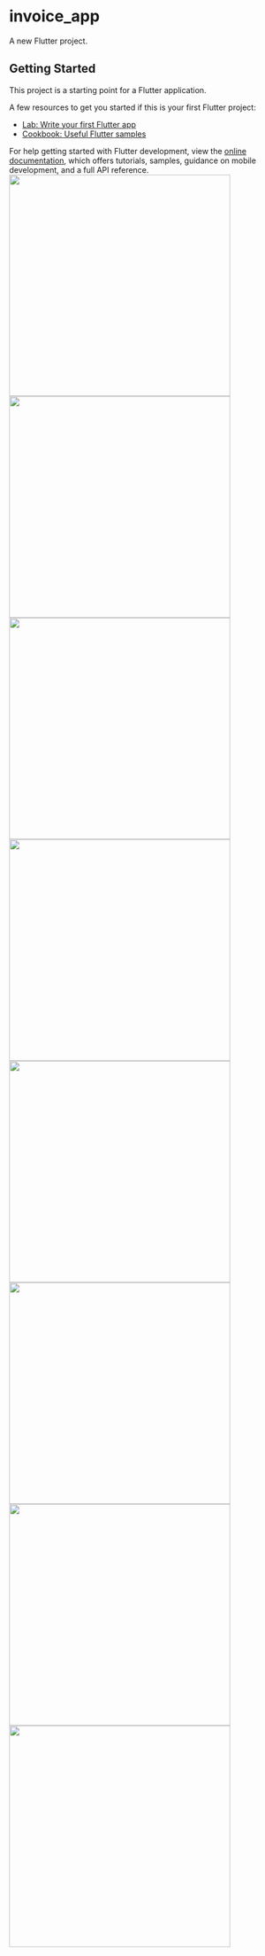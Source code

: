 # invoice_app

A new Flutter project.

## Getting Started

This project is a starting point for a Flutter application.

A few resources to get you started if this is your first Flutter project:

- [Lab: Write your first Flutter app](https://docs.flutter.dev/get-started/codelab)
- [Cookbook: Useful Flutter samples](https://docs.flutter.dev/cookbook)

For help getting started with Flutter development, view the
[online documentation](https://docs.flutter.dev/), which offers tutorials,
samples, guidance on mobile development, and a full API reference.
<br>
<img src = "https://github.com/Vedpatel28/invoice_flutter_app/assets/130833918/69da3db1-a19f-4ffa-a111-1a247d03489b" height = "400"></img>
<img src = "" height = "400"></img>
<img src = "https://github.com/Vedpatel28/invoice_flutter_app/assets/130833918/d0a3c070-a2c6-4ef8-93a4-1e8059fb74b7" height = "400"></img>
<img src = "https://github.com/Vedpatel28/invoice_flutter_app/assets/130833918/85b56825-0633-4864-ab14-884da74282eb" height = "400"></img>
<img src = "https://github.com/Vedpatel28/invoice_flutter_app/assets/130833918/b03cc831-3853-4212-8c6e-db17d0f5c0bb" height = "400"></img>
<img src = "https://github.com/Vedpatel28/invoice_flutter_app/assets/130833918/a4e0b4af-d51e-4df9-b122-01d217508101" height = "400"></img>
<img src = "https://github.com/Vedpatel28/invoice_flutter_app/assets/130833918/6d86b2b8-7ac2-4f3a-8a32-21c235c543c6" height = "400"></img>
<img src = "https://github.com/Vedpatel28/invoice_flutter_app/assets/130833918/7a68ba06-bdb7-4f59-9d12-fec4fea5fe4a" height = "400"></img>
